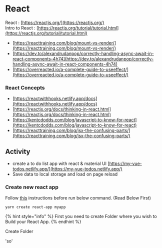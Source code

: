 # React

React : [https://reactjs.org/](https://reactjs.org/)  
Intro to React : [https://reactjs.org/tutorial/tutorial.html](https://reactjs.org/tutorial/tutorial.html)  


* [https://reacttraining.com/blog/mount-vs-render/](https://reacttraining.com/blog/mount-vs-render/)
* [https://dev.to/alexandrudanpop/correctly-handling-async-await-in-react-components-4h74](https://dev.to/alexandrudanpop/correctly-handling-async-await-in-react-components-4h74)
* [https://overreacted.io/a-complete-guide-to-useeffect/](https://overreacted.io/a-complete-guide-to-useeffect/)

### React Concepts

* [https://reactwithhooks.netlify.app/docs](https://reactwithhooks.netlify.app/docs)
* [https://reactjs.org/docs/thinking-in-react.html](https://reactjs.org/docs/thinking-in-react.html)
* [https://kentcdodds.com/blog/javascript-to-know-for-react](https://kentcdodds.com/blog/javascript-to-know-for-react)
* [https://reacttraining.com/blog/jsx-the-confusing-parts/](https://reacttraining.com/blog/jsx-the-confusing-parts/)

## Activity

* create a to do list app with react & material UI [https://my-vue-todos.netlify.app/](https://my-vue-todos.netlify.app/)
* Save data to local storage and load on page reload

### Create new react app

Follow [this](https://github.com/sliit-foss/zero2hero/blob/master/docs/node/node.md) instructions before run below command. \(Read Below First\)

`yarn create react-app myapp`

{% hint style="info" %}
First you need to create Folder where you wish to Build your React App.
{% endhint %}

Create Folder 

'so'





